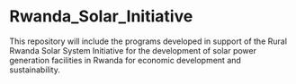 # Rwanda_Solar_Initiative
This repository will include the programs developed in support of the Rural Rwanda Solar System Initiative for the development of solar power generation facilities in Rwanda for economic development and sustainability. 
